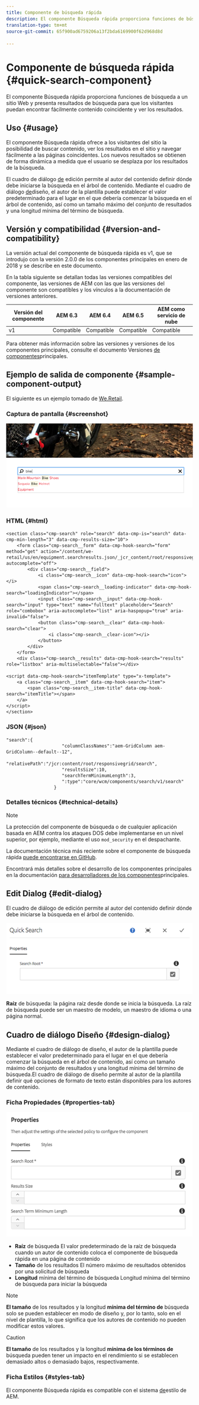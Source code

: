 ```yaml
---
title: Componente de búsqueda rápida
description: El componente Búsqueda rápida proporciona funciones de búsqueda a un sitio Web y presenta resultados de búsqueda para que los visitantes puedan buscar en el sitio y filtrar los resultados.
translation-type: tm+mt
source-git-commit: 65f900ad6759206a13f2bda6169900f62d968d8d

---
```



# Componente de búsqueda rápida {#quick-search-component}

El componente Búsqueda rápida proporciona funciones de búsqueda a un sitio Web y presenta resultados de búsqueda para que los visitantes puedan encontrar fácilmente contenido coincidente y ver los resultados.

## Uso {#usage}

El componente Búsqueda rápida ofrece a los visitantes del sitio la posibilidad de buscar contenido, ver los resultados en el sitio y navegar fácilmente a las páginas coincidentes. Los nuevos resultados se obtienen de forma dinámica a medida que el usuario se desplaza por los resultados de la búsqueda.

El cuadro de diálogo [de](#edit-dialog) edición permite al autor del contenido definir dónde debe iniciarse la búsqueda en el árbol de contenido. Mediante el cuadro de diálogo [de](#design-dialog)diseño, el autor de la plantilla puede establecer el valor predeterminado para el lugar en el que debería comenzar la búsqueda en el árbol de contenido, así como un tamaño máximo del conjunto de resultados y una longitud mínima del término de búsqueda.

## Versión y compatibilidad {#version-and-compatibility}

La versión actual del componente de búsqueda rápida es v1, que se introdujo con la versión 2.0.0 de los componentes principales en enero de 2018 y se describe en este documento.

En la tabla siguiente se detallan todas las versiones compatibles del componente, las versiones de AEM con las que las versiones del componente son compatibles y los vínculos a la documentación de versiones anteriores.

| Versión del componente | AEM 6.3 | AEM 6.4 | AEM 6.5 | AEM como servicio de nube |
|--- |--- |--- |--- |---|
| v1 | Compatible | Compatible | Compatible | Compatible |

Para obtener más información sobre las versiones y versiones de los componentes principales, consulte el documento Versiones [de componentes](versions.md)principales.

## Ejemplo de salida de componente {#sample-component-output}

El siguiente es un ejemplo tomado de [We.Retail](https://docs.adobe.com/content/help/en/experience-manager-65/developing/bestpractices/we-retail/we-retail.html).

### Captura de pantalla {#screenshot}

![](assets/screen_shot_2018-01-19at094248.png)

### HTML {#html}

```
<section class="cmp-search" role="search" data-cmp-is="search" data-cmp-min-length="3" data-cmp-results-size="10">
    <form class="cmp-search__form" data-cmp-hook-search="form" method="get" action="/content/we-retail/us/en/equipment.searchresults.json/_jcr_content/root/responsivegrid/search" autocomplete="off">
        <div class="cmp-search__field">
            <i class="cmp-search__icon" data-cmp-hook-search="icon"></i>
            <span class="cmp-search__loading-indicator" data-cmp-hook-search="loadingIndicator"></span>
            <input class="cmp-search__input" data-cmp-hook-search="input" type="text" name="fulltext" placeholder="Search" role="combobox" aria-autocomplete="list" aria-haspopup="true" aria-invalid="false">
            <button class="cmp-search__clear" data-cmp-hook-search="clear">
                <i class="cmp-search__clear-icon"></i>
            </button>
        </div>
    </form>
    <div class="cmp-search__results" data-cmp-hook-search="results" role="listbox" aria-multiselectable="false"></div>
    
<script data-cmp-hook-search="itemTemplate" type="x-template">
    <a class="cmp-search__item" data-cmp-hook-search="item">
        <span class="cmp-search__item-title" data-cmp-hook-search="itemTitle"></span>
    </a>
</script>
</section>
```

### JSON {#json}

```
"search":{  
                     "columnClassNames":"aem-GridColumn aem-GridColumn--default--12",
                     "relativePath":"/jcr:content/root/responsivegrid/search",
                     "resultsSize":10,
                     "searchTermMinimumLength":3,
                     ":type":"core/wcm/components/search/v1/search"
                  }
```

### Detalles técnicos {#technical-details}

>[!NOTE]
>
>La protección del componente de búsqueda o de cualquier aplicación basada en AEM contra los ataques DOS debe implementarse en un nivel superior, por ejemplo, mediante el uso `mod_security` en el despachante.

La documentación técnica más reciente sobre el componente de búsqueda rápida [puede encontrarse en GitHub](https://adobe.com/go/aem_cmp_tech_search_v1).

Encontrará más detalles sobre el desarrollo de los componentes principales en la documentación [para desarrolladores de los componentes](developing.md)principales.

## Edit Dialog {#edit-dialog}

El cuadro de diálogo de edición permite al autor del contenido definir dónde debe iniciarse la búsqueda en el árbol de contenido.

![](assets/screen_shot_2018-04-03at120132.png)

**Raíz** de búsqueda: la página raíz desde donde se inicia la búsqueda. La raíz de búsqueda puede ser un maestro de modelo, un maestro de idioma o una página normal.

## Cuadro de diálogo Diseño {#design-dialog}

Mediante el cuadro de diálogo de diseño, el autor de la plantilla puede establecer el valor predeterminado para el lugar en el que debería comenzar la búsqueda en el árbol de contenido, así como un tamaño máximo del conjunto de resultados y una longitud mínima del término de búsqueda.El cuadro de diálogo de diseño permite al autor de la plantilla definir qué opciones de formato de texto están disponibles para los autores de contenido.

### Ficha Propiedades {#properties-tab}

![](assets/screen_shot_2018-04-03at120028.png)

* **Raíz** de búsqueda El valor predeterminado de la raíz de búsqueda cuando un autor de contenido coloca el componente de búsqueda rápida en una página de contenido
* **Tamaño** de los resultados El número máximo de resultados obtenidos por una solicitud de búsqueda
* **Longitud** mínima del término de búsqueda Longitud mínima del término de búsqueda para iniciar la búsqueda

>[!NOTE]
>
>**El tamaño** de los resultados y la longitud **mínima del término de** búsqueda solo se pueden establecer en modo de diseño y, por lo tanto, solo en el nivel de plantilla, lo que significa que los autores de contenido no pueden modificar estos valores.

>[!CAUTION]
>
>**El tamaño** de los resultados y la longitud **mínima de los términos de** búsqueda pueden tener un impacto en el rendimiento si se establecen demasiado altos o demasiado bajos, respectivamente.

### Ficha Estilos {#styles-tab}

El componente Búsqueda rápida es compatible con el sistema [de](authoring.md#component-styling)estilo de AEM.
